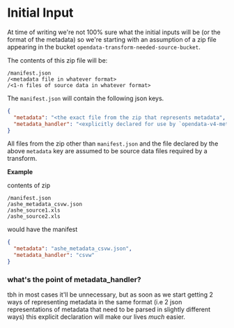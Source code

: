 # Initial Input

At time of writing we're not 100% sure what the initial inputs will be (or the format of the metadata) so we're starting with an assumption of a zip file appearing in the bucket `opendata-transform-needed-source-bucket`.

The contents of this zip file will be:

```
/manifest.json
/<metadata file in whatever format>
/<1-n files of source data in whatever format>
```

The `manifest.json` will contain the following json keys.

```json
{
  "metadata": "<the exact file from the zip that represents metadata",
  "metadata_handler": "<explicitly declared for use by `opendata-v4-metadata-parser`>" 
}
```

All files from the zip other than `manifest.json` and the file declared by the above `metadata` key are assumed to be source data files required by a transform.

**Example**

contents of zip

```
/manifest.json
/ashe_metadata_csvw.json
/ashe_source1.xls
/ashe_source2.xls
```

would have the manifest

```json
{
  "metadata": "ashe_metadata_csvw.json",
  "metadata_handler": "csvw" 
}
```

### what's the point of metadata_handler?

tbh in most cases it'll be unnecessary, but as soon as we start getting 2 ways of representing metadata in the same format (i.e 2 json representations of metadata that need to be parsed in slightly different ways) this explicit declaration will make our lives _much_ easier. 
